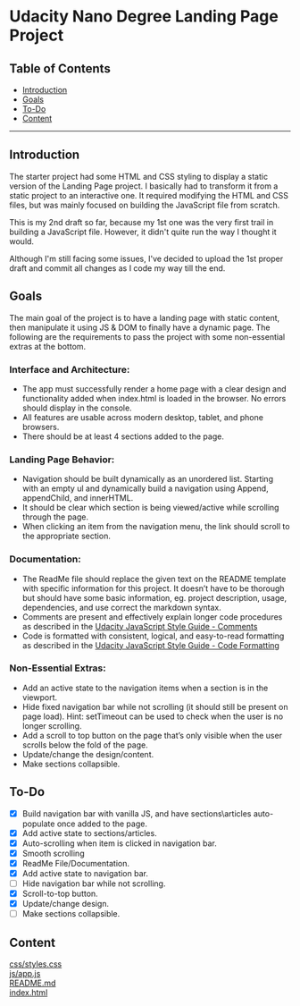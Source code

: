 # Udacity Nano Degree Landing Page Project
 
## Table of Contents

* [Introduction](#Introduction)
* [Goals](#Goals)
* [To-Do](#To-Do)
* [Content](#Content)

-----
## Introduction

The starter project had some HTML and CSS styling to display a static version of the Landing Page project. I basically had to transform it from a static project to an interactive one. It required modifying the HTML and CSS files, but was mainly focused on building the JavaScript file from scratch.

This is my 2nd draft so far, because my 1st one was the very first trail in building a JavaScript file. However, it didn't quite run the way I thought it would.

Although I'm still facing some issues, I've decided to upload the 1st proper draft and commit all changes as I code my way till the end.

## Goals

The main goal of the project is to have a landing page with static content, then manipulate it using JS & DOM to finally have a dynamic page. The following are the requirements to pass the project with some non-essential extras at the bottom.

### Interface and Architecture:

- The app must successfully render a home page with a clear design and functionality added when index.html is loaded in the browser. No errors should display in the console.
- All features are usable across modern desktop, tablet, and phone browsers.
- There should be at least 4 sections added to the page.

### Landing Page Behavior:

- Navigation should be built dynamically as an unordered list. Starting with an empty ul and dynamically build a navigation using Append, appendChild, and innerHTML.
- It should be clear which section is being viewed/active while scrolling through the page.
- When clicking an item from the navigation menu, the link should scroll to the appropriate section.

### Documentation:

- The ReadMe file should replace the given text on the README template with specific information for this project. It doesn’t have to be thorough but should have some basic information, eg. project description, usage, dependencies, and use correct the markdown syntax.
- Comments are present and effectively explain longer code procedures as described in the [Udacity JavaScript Style Guide - Comments](http://udacity.github.io/frontend-nanodegree-styleguide/javascript.html#comments)
- Code is formatted with consistent, logical, and easy-to-read formatting as described in the [Udacity JavaScript Style Guide - Code Formatting](http://udacity.github.io/frontend-nanodegree-styleguide/javascript.html#formatting)

### Non-Essential Extras:

- Add an active state to the navigation items when a section is in the viewport.
- Hide fixed navigation bar while not scrolling (it should still be present on page load).
    Hint: setTimeout can be used to check when the user is no longer scrolling.
- Add a scroll to top button on the page that’s only visible when the user scrolls below the fold of the page.
- Update/change the design/content.
- Make sections collapsible.

## To-Do

- [x] Build navigation bar with vanilla JS, and have sections\articles auto-populate once added to the page.
- [x] Add active state to sections/articles.
- [x] Auto-scrolling when item is clicked in navigation bar.
- [x] Smooth scrolling
- [x] ReadMe File/Documentation.
- [x] Add active state to navigation bar.
- [ ] Hide navigation bar while not scrolling.
- [x] Scroll-to-top button.
- [x] Update/change design.
- [ ] Make sections collapsible.

## Content

[css/styles.css](https://github.com/AdhamNasr/FWD-Scholarship/blob/main/css/style.css) \
[js/app.js](https://github.com/AdhamNasr/FWD-Scholarship/blob/main/js/app.js) \
[README.md](https://github.com/AdhamNasr/FWD-Scholarship) \
[index.html](https://github.com/AdhamNasr/FWD-Scholarship/blob/main/index.html)